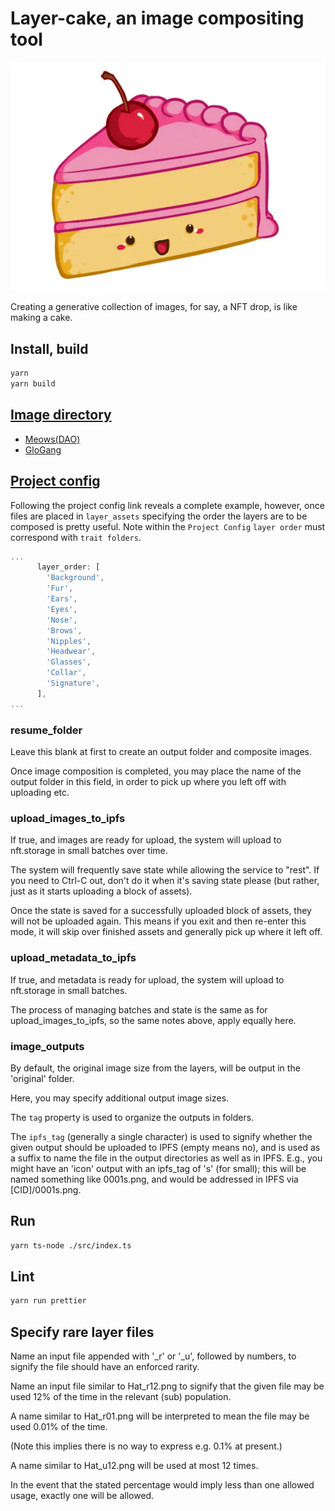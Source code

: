 # Layer-cake, an image compositing tool

<p align="center">
  <img src="docs/images/cake.webp" />
</p>

Creating a generative collection of images, for say, a NFT drop, is like making a cake. 

## Install, build
```bash
yarn
yarn build
```

## [Image directory](Layering.md)

* [Meows(DAO)](layered-assets/meowsdao)
* [GloGang](layered-assets/glo-gang)

## [Project config](Example.md)
Following the project config link reveals a complete example, however, once files are placed in `layer_assets` specifying the order the layers are to be composed is pretty useful. Note within the `Project Config` `layer order` must correspond with `trait folders`.
```typescript
...
      layer_order: [
        'Background',
        'Fur',
        'Ears',
        'Eyes',
        'Nose',
        'Brows',
        'Nipples',
        'Headwear',
        'Glasses',
        'Collar',
        'Signature',
      ],
...
```

### resume_folder
Leave this blank at first to create an output folder and composite images. 

Once image composition is completed, you may place the name of the output folder in this field, in order to pick up where you left off with uploading etc.

### upload_images_to_ipfs 
If true, and images are ready for upload, the system will upload to nft.storage in small batches over time.

The system will frequently save state while allowing the service to "rest". If you need to Ctrl-C out, don't do it when it's saving state please (but rather, just as it starts uploading a block of assets).

Once the state is saved for a successfully uploaded block of assets, they will not be uploaded again. This means if you exit and then re-enter this mode, it will skip over finished assets and generally pick up where it left off.

### upload_metadata_to_ipfs
If true, and metadata is ready for upload, the system will upload to nft.storage in small batches.

The process of managing batches and state is the same as for upload_images_to_ipfs, so the same notes above, apply equally here.

### image_outputs
By default, the original image size from the layers, will be output in the 'original' folder.

Here, you may specify additional output image sizes.

The `tag` property is used to organize the outputs in folders.

The `ipfs_tag` (generally a single character) is used to signify whether the given output should be uploaded to IPFS (empty means no), and is used as a suffix to name the file in the output directories as well as in IPFS. E.g., you might have an 'icon' output with an ipfs_tag of 's' (for small); this will be named something like 0001s.png, and would be addressed in IPFS via [CID]/0001s.png.



## Run
```bash
yarn ts-node ./src/index.ts
```

## Lint
```bash
yarn run prettier
```

## Specify rare layer files
Name an input file appended with '_r' or '_u', followed by numbers, to signify the file should have an enforced rarity.

Name an input file similar to Hat_r12.png to signify that the given file may be used 12% of the time in the relevant (sub) population.

A name similar to Hat_r01.png will be interpreted to mean the file may be used 0.01% of the time.

(Note this implies there is no way to express e.g. 0.1% at present.)

A name similar to Hat_u12.png will be used at most 12 times.

In the event that the stated percentage would imply less than one allowed usage, exactly one will be allowed.

